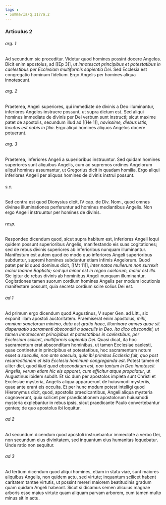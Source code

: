 ```yaml
---
tags : 
- Summa/Ia/q.117/a.2
---
```


### Articulus 2

###### arg. 1
Ad secundum sic proceditur. Videtur quod homines possint docere Angelos. Dicit enim apostolus, ad [[Ep 3]], *ut innotescat principibus et potestatibus in caelestibus per Ecclesiam multiformis sapientia Dei*. Sed Ecclesia est congregatio hominum fidelium. Ergo Angelis per homines aliqua innotescunt.

###### arg. 2
Praeterea, Angeli superiores, qui immediate de divinis a Deo illuminantur, inferiores Angelos instruere possunt, ut supra dictum est. Sed aliqui homines immediate de divinis per Dei verbum sunt instructi; sicut maxime patet de apostolis, secundum illud ad [[He 1]], *novissime, diebus istis, locutus est nobis in filio*. Ergo aliqui homines aliquos Angelos docere potuerunt.

###### arg. 3
Praeterea, inferiores Angeli a superioribus instruuntur. Sed quidam homines superiores sunt aliquibus Angelis, cum ad supremos ordines Angelorum aliqui homines assumantur, ut Gregorius dicit in quadam homilia. Ergo aliqui inferiores Angeli per aliquos homines de divinis instrui possunt.

###### s.c.
Sed contra est quod Dionysius dicit, IV cap. de Div. Nom., quod omnes divinae illuminationes perferuntur ad homines mediantibus Angelis. Non ergo Angeli instruuntur per homines de divinis.

###### resp.
Respondeo dicendum quod, sicut supra habitum est, inferiores Angeli loqui quidem possunt superioribus Angelis, manifestando eis suas cogitationes; sed de rebus divinis superiores ab inferioribus nunquam illuminantur. Manifestum est autem quod eo modo quo inferiores Angeli superioribus subduntur, supremi homines subduntur etiam infimis Angelorum. Quod patet per id quod dominus dicit, [[Mt 11]], *inter natos mulierum non surrexit maior Ioanne Baptista; sed qui minor est in regno caelorum, maior est illo*. Sic igitur de rebus divinis ab hominibus Angeli nunquam illuminantur. Cogitationes tamen suorum cordium homines Angelis per modum locutionis manifestare possunt, quia secreta cordium scire solius Dei est.

###### ad 1
Ad primum ergo dicendum quod Augustinus, V super Gen. ad Litt., sic exponit illam apostoli auctoritatem. Praemiserat enim apostolus, *mihi, omnium sanctorum minimo, data est gratia haec, illuminare omnes quae sit dispensatio sacramenti absconditi a saeculis in Deo. Ita dico absconditi, ut tamen innotesceret principibus et potestatibus in caelestibus, per Ecclesiam scilicet, multiformis sapientia Dei*. Quasi dicat, ita hoc sacramentum erat absconditum hominibus, ut tamen Ecclesiae caelesti, quae continetur in principibus et potestatibus, hoc sacramentum notum esset *a saeculis, non ante saecula, quia ibi primitus Ecclesia fuit, quo post resurrectionem et ista Ecclesia hominum congreganda est*. Potest tamen et aliter dici, quod *illud quod absconditum est, non tantum in Deo innotescit Angelis, verum etiam hic eis apparet, cum efficitur atque propalatur*, ut Augustinus ibidem subdit. Et sic dum per apostolos impleta sunt Christi et Ecclesiae mysteria, Angelis aliqua apparuerunt de huiusmodi mysteriis, quae ante erant eis occulta. Et per hunc modum potest intelligi quod Hieronymus dicit, quod, apostolis praedicantibus, Angeli aliqua mysteria cognoverunt, quia scilicet per praedicationem apostolorum huiusmodi mysteria explebantur in rebus ipsis, sicut praedicante Paulo convertebantur gentes; de quo apostolus ibi loquitur.

###### ad 2
Ad secundum dicendum quod apostoli instruebantur immediate a verbo Dei, non secundum eius divinitatem, sed inquantum eius humanitas loquebatur. Unde ratio non sequitur.

###### ad 3
Ad tertium dicendum quod aliqui homines, etiam in statu viae, sunt maiores aliquibus Angelis, non quidem actu, sed virtute; inquantum scilicet habent caritatem tantae virtutis, ut possint mereri maiorem beatitudinis gradum quam quidam Angeli habeant. Sicut si dicamus semen alicuius magnae arboris esse maius virtute quam aliquam parvam arborem, cum tamen multo minus sit in actu.

